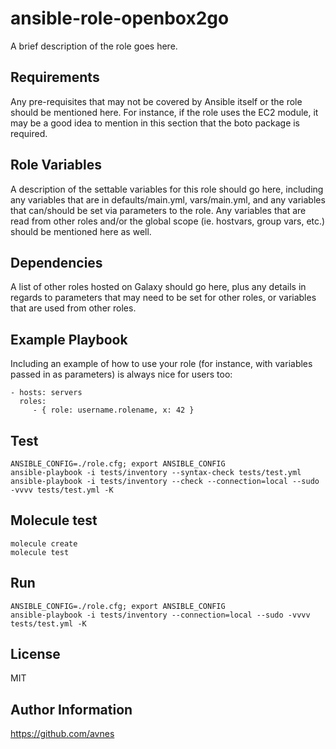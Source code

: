 # ansible-role-openbox2go

A brief description of the role goes here.

## Requirements

Any pre-requisites that may not be covered by Ansible itself or the role should be mentioned here. For instance, if the role uses the EC2 module, it may be a good idea to mention in this section that the boto package is required.

## Role Variables

A description of the settable variables for this role should go here, including any variables that are in defaults/main.yml, vars/main.yml, and any variables that can/should be set via parameters to the role. Any variables that are read from other roles and/or the global scope (ie. hostvars, group vars, etc.) should be mentioned here as well.

## Dependencies

A list of other roles hosted on Galaxy should go here, plus any details in regards to parameters that may need to be set for other roles, or variables that are used from other roles.

## Example Playbook

Including an example of how to use your role (for instance, with variables passed in as parameters) is always nice for users too:

```
- hosts: servers
  roles:
     - { role: username.rolename, x: 42 }
```

## Test

```
ANSIBLE_CONFIG=./role.cfg; export ANSIBLE_CONFIG
ansible-playbook -i tests/inventory --syntax-check tests/test.yml
ansible-playbook -i tests/inventory --check --connection=local --sudo -vvvv tests/test.yml -K
```

## Molecule test

```
molecule create
molecule test
```

## Run

```
ANSIBLE_CONFIG=./role.cfg; export ANSIBLE_CONFIG
ansible-playbook -i tests/inventory --connection=local --sudo -vvvv tests/test.yml -K
```

## License

MIT

## Author Information

<https://github.com/avnes>
